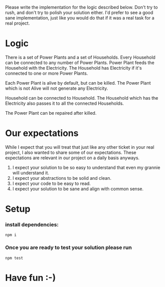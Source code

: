 Please write the implementation for the logic described below. Don't try to rush,
and don't try to polish your solution either. I'd prefer to see a good sane implementation,
just like you would do that if it was a real task for a real project.


# Logic

There is a set of Power Plants and a set of Households. Every Household can be
connected to any number of Power Plants. Power Plant feeds the Household with the
Electricity. The Household has Electricity if it's connected to one or more
Power Plants.

Each Power Plant is alive by default, but can be killed. The Power Plant which
is not Alive will not generate any Electricity.

Household can be connected to Household. The Household which has the Electricity
also passes it to all the connected Households.

The Power Plant can be repaired after killed.

# Our expectations

While I expect that you will treat that just like any other ticket in your
real project, I also wanted to share some of our expectations. These expectations
are relevant in our project on a daily basis anyways.

1. I expect your solution to be so easy to understand that even my grannie will understand it.
2. I expect your abstractions to be solid and clean.
3. I expect your code to be easy to read.
4. I expect your solution to be sane and align with common sense.

# Setup

### install dependencies:

```shell
npm i
```

### Once you are ready to test your solution please run

```shell
npm test
```


# Have fun :-)
